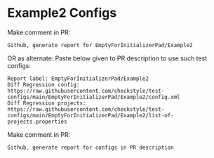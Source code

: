 # Example2 Configs
Make comment in PR:
```
Github, generate report for EmptyForInitializerPad/Example2
```
OR as alternate:
Paste below given to PR description to use such test configs:
```
Report label: EmptyForInitializerPad/Example2
Diff Regression config: https://raw.githubusercontent.com/checkstyle/test-configs/main/EmptyForInitializerPad/Example2/config.xml
Diff Regression projects: https://raw.githubusercontent.com/checkstyle/test-configs/main/EmptyForInitializerPad/Example2/list-of-projects.properties
```
Make comment in PR:
```
Github, generate report for configs in PR description
```
